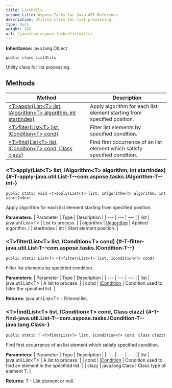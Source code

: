 ```yaml
---
title: ListUtils
second_title: Aspose.Tasks for Java API Reference
description: Utility class for list processing.
type: docs
weight: 142
url: /java/com.aspose.tasks/listutils/
---
```


**Inheritance:**
java.lang.Object
```
public class ListUtils
```

Utility class for list processing.
## Methods

| Method | Description |
| --- | --- |
| [&lt;T&gt;apply(List&lt;T&gt; list, IAlgorithm&lt;T&gt; algorithm, int startIndex)](#-T-apply-java.util.List-T--com.aspose.tasks.IAlgorithm-T--int-) | Apply algorithm for each list element starting from specified position. |
| [&lt;T&gt;filter(List&lt;T&gt; list, ICondition&lt;T&gt; cond)](#-T-filter-java.util.List-T--com.aspose.tasks.ICondition-T--) | Filter list elements by specified condition. |
| [&lt;T&gt;find(List&lt;T&gt; list, ICondition&lt;T&gt; cond, Class clazz)](#-T-find-java.util.List-T--com.aspose.tasks.ICondition-T--java.lang.Class-) | Find first occurrence of an list element which satisfy specified condition. |
### &lt;T&gt;apply(List&lt;T&gt; list, IAlgorithm&lt;T&gt; algorithm, int startIndex) {#-T-apply-java.util.List-T--com.aspose.tasks.IAlgorithm-T--int-}
```
public static void <T>apply(List<T> list, IAlgorithm<T> algorithm, int startIndex)
```


Apply algorithm for each list element starting from specified position.

**Parameters:**
| Parameter | Type | Description |
| --- | --- | --- |
| list | java.util.List&lt;T&gt; | List to process. |
| algorithm | [IAlgorithm](../../com.aspose.tasks/ialgorithm) | Applied algorithm. |
| startIndex | int | Start element position. |

### &lt;T&gt;filter(List&lt;T&gt; list, ICondition&lt;T&gt; cond) {#-T-filter-java.util.List-T--com.aspose.tasks.ICondition-T--}
```
public static List<T> <T>filter(List<T> list, ICondition<T> cond)
```


Filter list elements by specified condition.

**Parameters:**
| Parameter | Type | Description |
| --- | --- | --- |
| list | java.util.List&lt;T&gt; | A list to process. |
| cond | [ICondition](../../com.aspose.tasks/icondition) | Condition used to filter the specified list. |

**Returns:**
java.util.List&lt;T&gt; - Filtered list.
### &lt;T&gt;find(List&lt;T&gt; list, ICondition&lt;T&gt; cond, Class clazz) {#-T-find-java.util.List-T--com.aspose.tasks.ICondition-T--java.lang.Class-}
```
public static T <T>find(List<T> list, ICondition<T> cond, Class clazz)
```


Find first occurrence of an list element which satisfy specified condition.

**Parameters:**
| Parameter | Type | Description |
| --- | --- | --- |
| list | java.util.List&lt;T&gt; | A list to process. |
| cond | [ICondition](../../com.aspose.tasks/icondition) | Condition used to find an element in the specified list. |
| clazz | java.lang.Class | Class type of element T. |

**Returns:**
T - List element or null.
